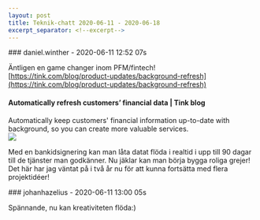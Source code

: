 ```yaml
---
layout: post
title: Teknik-chatt 2020-06-11 - 2020-06-18
excerpt_separator: <!--excerpt-->
---
```

<section class="message" markdown="1">
### daniel.winther - 2020-06-11 12:52 07s

Äntligen en game changer inom PFM/fintech!
[https://tink.com/blog/product-updates/background-refresh](https://tink.com/blog/product-updates/background-refresh)

<div class="attachment"><h4>Automatically refresh customers’ financial data | Tink blog</h4><div class="text">Automatically keep customers' financial information up-to-date with background, so you can create more valuable services.</div>
<a href="https://tink.com/blog/product-updates/background-refresh"><img src="https://images.ctfassets.net/c78bhj3obgck/6rWQT7j8QaQ2CXgQ59qIyq/12a3387d355e0700a046cc52a9a674e8/Background_refresh_log-cover.jpg" fallback="Automatically refresh customers’ financial data | Tink blog"/></a></div>
    
Med en bankidsignering kan man låta datat flöda i realtid i upp till 90 dagar till de tjänster man godkänner. Nu jäklar kan man börja bygga roliga grejer!
Det här har jag väntat på i två år nu för att kunna fortsätta med flera projektidéer!
</section>
<section class="message" markdown="1">
### johanhazelius - 2020-06-11 13:00 05s

Spännande, nu kan kreativiteten flöda:)

<!--excerpt-->
</section>